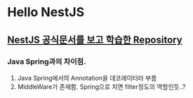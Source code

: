 # Hello NestJS

## [NestJS 공식문서를 보고 학습한 Repository](https://docs.nestjs.com/)

### Java Spring과의 차이점.

1. Java Spring에서의 Annotation을 데코레이터라 부름
1. MiddleWare가 존재함. Spring으로 치면 filter정도의 역할인듯..?